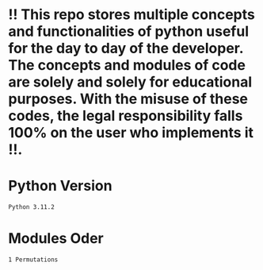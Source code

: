 # !! This repo stores multiple concepts and functionalities of python useful for the day to day of the developer. The concepts and modules of code are solely and solely for educational purposes. With the misuse of these codes, the legal responsibility falls 100% on the user who implements it !!.

# Python Version
    Python 3.11.2


# Modules Oder
    1 Permutations